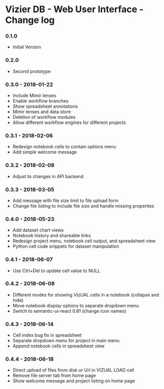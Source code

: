 # Vizier DB - Web User Interface - Change log

### 0.1.0

* Initial Version


### 0.2.0

* Second prototype


### 0.3.0 - 2018-01-22

* Include Mimir lenses
* Enable workflow branches
* Show spreadsheet annotations
* Mimir lenses and data store
* Deletion of workflow modules
* Allow different workflow engines for different projects


### 0.3.1 - 2018-02-06

* Redesign notebook cells to contain options menu
* Add simple welcome message


### 0.3.2 - 2018-02-08

* Adjust to changes in API backend


### 0.3.3 - 2018-03-05

* Add message with file size limit to file upload form
* Change file listing to include file size and handle missing properties


### 0.4.0 - 2018-05-23

* Add dataset chart views
* Notebook history and shareable links
* Redesign project menu, notebook cell output, and spreadsheet view
* Python cell code snippets for dataset manipulation


### 0.4.1 - 2018-06-07

* Use Ctrl+Del to update cell value to NULL


### 0.4.2 - 2018-06-08

* Different modes for showing VizUAL cells in a notebook (collapse and hide)
* Move notebook display options to separate dropdown menu
* Switch to semantic-ui-react 0.81 (change icon names)


### 0.4.3 - 2018-06-14

* Cell index bug fix in spreadsheet
* Separate dropdown menu for project in main menu
* Append notebook cells in spreadsheet view


### 0.4.4 - 2018-06-18

* Direct upload of files from disk or Url in VIZUAL LOAD cell
* Remove file server tab from home page
* Show welcome message and project listing on home page

